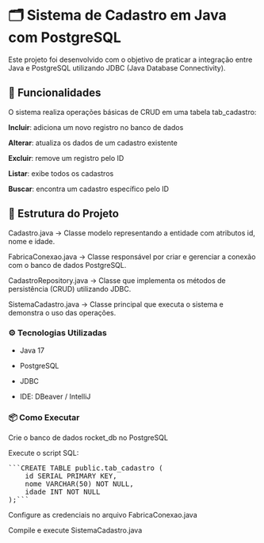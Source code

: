 # 🗂️ Sistema de Cadastro em Java com PostgreSQL

Este projeto foi desenvolvido com o objetivo de praticar a integração entre Java e PostgreSQL utilizando JDBC (Java Database Connectivity).

## 🚀 Funcionalidades

O sistema realiza operações básicas de CRUD em uma tabela tab_cadastro:

**Incluir**: adiciona um novo registro no banco de dados

**Alterar**: atualiza os dados de um cadastro existente

**Excluir**: remove um registro pelo ID

**Listar**: exibe todos os cadastros

**Buscar**: encontra um cadastro específico pelo ID

## 🧩 Estrutura do Projeto

Cadastro.java → Classe modelo representando a entidade com atributos id, nome e idade.

FabricaConexao.java → Classe responsável por criar e gerenciar a conexão com o banco de dados PostgreSQL.

CadastroRepository.java → Classe que implementa os métodos de persistência (CRUD) utilizando JDBC.

SistemaCadastro.java → Classe principal que executa o sistema e demonstra o uso das operações.

### ⚙️ Tecnologias Utilizadas

- Java 17

- PostgreSQL

- JDBC

- IDE: DBeaver / IntelliJ

### 📦 Como Executar

Crie o banco de dados rocket_db no PostgreSQL

Execute o script SQL:

<pre>```CREATE TABLE public.tab_cadastro (
    id SERIAL PRIMARY KEY,
    nome VARCHAR(50) NOT NULL,
    idade INT NOT NULL
);```</pre>


Configure as credenciais no arquivo FabricaConexao.java

Compile e execute SistemaCadastro.java

